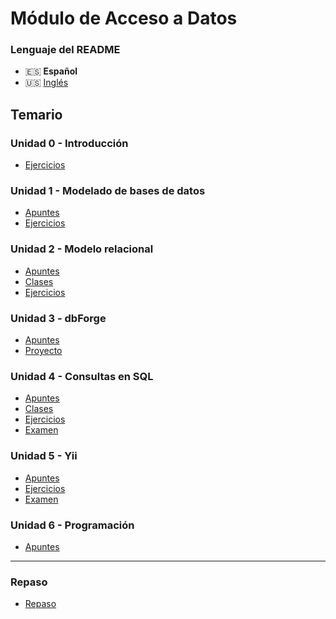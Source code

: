 # Módulo de Acceso a Datos

### Lenguaje del README
- 🇪🇸 **Español**
- 🇺🇸 [Inglés](./README-en.md)

## Temario
### Unidad 0 - Introducción
- [Ejercicios](./unidad0-introduccion/ejercicios/)
### Unidad 1 - Modelado de bases de datos
- [Apuntes](./unidad1-modelado_de_bases_de_datos/apuntes/)
- [Ejercicios](./unidad1-modelado_de_bases_de_datos/ejercicios/)
### Unidad 2 - Modelo relacional
- [Apuntes](./unidad2-modelo_relacional/apuntes/)
- [Clases](./unidad2-modelo_relacional/clases/)
- [Ejercicios](./unidad2-modelo_relacional/ejercicios/)
### Unidad 3 - dbForge
- [Apuntes](./unidad3-dbforge/apuntes/)
- [Proyecto](./unidad3-dbforge/proyecto/)
### Unidad 4 - Consultas en SQL
- [Apuntes](./unidad4-consultas_en_sql/apuntes/)
- [Clases](./unidad4-consultas_en_sql/clases/)
- [Ejercicios](./unidad4-consultas_en_sql/ejercicios/)
- [Examen](./unidad4-consultas_en_sql/examen/)
### Unidad 5 - Yii
- [Apuntes](./unidad5-yii/apuntes/)
- [Ejercicios](./unidad5-yii/ejercicios/)
- [Examen](./unidad5-yii/examen/)
### Unidad 6 - Programación
- [Apuntes](./unidad6-programacion/apuntes/)

---

### Repaso
- [Repaso](./repaso/)
